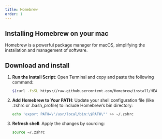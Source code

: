 ```yaml
---
title: Homebrew
order: 1
---
```


## Installing Homebrew on your mac

Homebrew is a powerful package manager for macOS, simplifying the installation and management of software.

## Download and install

1. **Run the Install Script**: Open Terminal and copy and paste the following command:

   ```bash
   $(curl -fsSL https://raw.githubusercontent.com/Homebrew/install/HEAD/install.sh)
   ```

2. **Add Homebrew to Your PATH**: Update your shell configuration file (like .zshrc or .bash_profile) to include Homebrew’s bin directory:

   ```bash
   echo 'export PATH=\"/usr/local/bin:\$PATH\"' >> ~/.zshrc
   ```

3. **Refresh shell**: Apply the changes by sourcing:

   ```bash
   source ~/.zshrc
   ```
